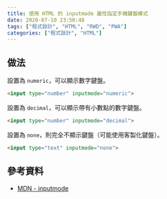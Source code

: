 ```yaml
---
title: 使用 HTML 的 inputmode 屬性指定手機鍵盤模式
date: 2020-07-10 23:50:48
tags: ["程式設計", "HTML", "RWD", "PWA"]
categories: ["程式設計", "HTML"]
---
```


## 做法

設置為 `numeric`，可以顯示數字鍵盤。

```HTML
<input type="number" inputmode="numeric">
```

設置為 `decimal`，可以顯示帶有小數點的數字鍵盤。

```HTML
<input type="number" inputmode="decimal">
```

設置為 `none`，則完全不顯示鍵盤（可能使用客製化鍵盤）。

```HTML
<input type="text" inputmode="none">
```

## 參考資料

- [MDN - inputmode](https://developer.mozilla.org/en-US/docs/Web/HTML/Global_attributes/inputmode)
